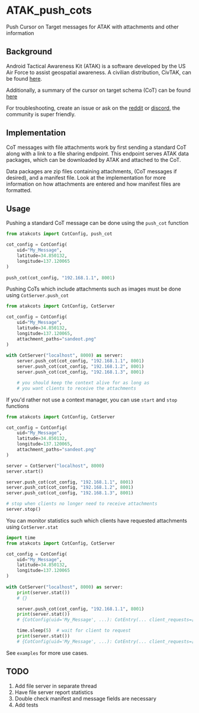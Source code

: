 # ATAK_push_cots
Push Cursor on Target messages for ATAK with attachments and other information

## Background ##
Android Tactical Awareness Kit (ATAK) is a software developed by the US Air Force
to assist geospatial awareness. A civilian distribution, CivTAK, can be found
[here](https://github.com/deptofdefense/AndroidTacticalAssaultKit-CIV).

Additionally, a summary of the cursor on target schema (CoT) can be found [here](https://www.mitre.org/sites/default/files/pdf/09_4937.pdf)

For troubleshooting, create an issue or ask on the [reddit](https://www.reddit.com/r/ATAK/wiki/index) or [discord](https://discord.com/invite/xTdEcpc), the community
is super friendly.


## Implementation ##
CoT messages with file attachments work by first sending a standard CoT along with
a link to a file sharing endpoint. This endpoint serves ATAK data packages, which
can be downloaded by ATAK and attached to the CoT.

Data packages are zip files containing attachments, (CoT messages if desired),
and a manifest file. Look at the implementation for more information on how
attachments are entered and how manifest files are formatted.


## Usage ##
Pushing a standard CoT message can be done using the `push_cot` function
```python
from atakcots import CotConfig, push_cot

cot_config = CotConfig(
    uid="My_Message",
    latitude=34.850132,
    longitude=137.120065
)
    
push_cot(cot_config, "192.168.1.1", 8001)
```

Pushing CoTs which include attachments such as images must be done using `CotServer.push_cot`
```python
from atakcots import CotConfig, CotServer

cot_config = CotConfig(
    uid="My_Message",
    latitude=34.850132,
    longitude=137.120065,
    attachment_paths="sandeot.png"
)
    
with CotServer("localhost", 8000) as server:
    server.push_cot(cot_config, "192.168.1.1", 8001)
    server.push_cot(cot_config, "192.168.1.2", 8001)
    server.push_cot(cot_config, "192.168.1.3", 8001)

    # you should keep the context alive for as long as
    # you want clients to receive the attachments
```

If you'd rather not use a context manager, you can use `start` and `stop` functions
```python
from atakcots import CotConfig, CotServer

cot_config = CotConfig(
    uid="My_Message",
    latitude=34.850132,
    longitude=137.120065,
    attachment_paths="sandeot.png"
)

server = CotServer("localhost", 8000)
server.start()

server.push_cot(cot_config, "192.168.1.1", 8001)
server.push_cot(cot_config, "192.168.1.2", 8001)
server.push_cot(cot_config, "192.168.1.3", 8001)

# stop when clients no longer need to receive attachments
server.stop()
```

You can monitor statistics such which clients have requested attachments using `CotServer.stat`
```python
import time
from atakcots import CotConfig, CotServer

cot_config = CotConfig(
    uid="My_Message",
    latitude=34.850132,
    longitude=137.120065
)
    
with CotServer("localhost", 8000) as server:
    print(server.stat())
    # {}

    server.push_cot(cot_config, "192.168.1.1", 8001)
    print(server.stat())
    # {CotConfig(uid='My_Message', ...): CotEntry(... client_requests=[])}

    time.sleep(5)  # wait for client to request
    print(server.stat())
    # {CotConfig(uid='My_Message', ...): CotEntry(... client_requests=["192.168.1.1"])}
```

See `examples` for more use cases.


## TODO ##
1. Add file server in separate thread
2. Have file server report statistics
3. Double check manifest and message fields are necessary
4. Add tests
